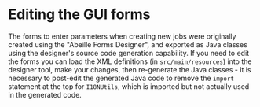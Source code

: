 # Editing the GUI forms

The forms to enter parameters when creating new jobs were originally created using the "Abeille Forms Designer", and exported as Java classes using the designer's source code generation capability.  If you need to edit the forms you can load the XML definitions (in `src/main/resources`) into the designer tool, make your changes, then re-generate the Java classes - it is necessary to post-edit the generated Java code to remove the `import` statement at the top for `I18NUtils`, which is imported but not actually used in the generated code.
